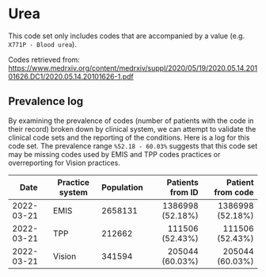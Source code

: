 # Urea

This code set only includes codes that are accompanied by a value (e.g. `X771P - Blood urea`).

Codes retrieved from: https://www.medrxiv.org/content/medrxiv/suppl/2020/05/19/2020.05.14.20101626.DC1/2020.05.14.20101626-1.pdf

## Prevalence log

By examining the prevalence of codes (number of patients with the code in their record) broken down by clinical system, we can attempt to validate the clinical code sets and the reporting of the conditions. Here is a log for this code set. The prevalence range `%52.18 - 60.03%` suggests that this code set may be missing codes used by EMIS and TPP codes practices or overreporting for Vision practices.

| Date       | Practice system | Population | Patients from ID | Patient from code |
| ---------- | --------------- | ---------- | ---------------: | ----------------: |
| 2022-03-21 | EMIS            | 2658131    | 1386998 (52.18%) |  1386998 (52.18%) |
| 2022-03-21 | TPP             | 212662     |  111506 (52.43%) |   111506 (52.43%) |
| 2022-03-21 | Vision          | 341594     |  205044 (60.03%) |   205044 (60.03%) |
